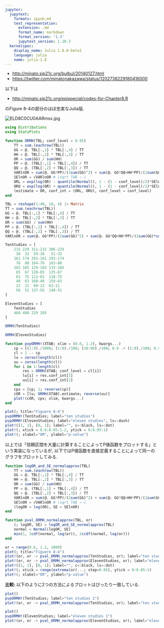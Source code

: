```yaml
---
jupyter:
  jupytext:
    formats: ipynb,md
    text_representation:
      extension: .md
      format_name: markdown
      format_version: '1.3'
      jupytext_version: 1.10.3
  kernelspec:
    display_name: Julia 1.8.0-beta1
    language: julia
    name: julia-1.8
---
```


* http://minato.sip21c.org/bulbul/20140127.html
* https://twitter.com/minatonakazawa/status/1202738229180416000

以下は

* http://minato.sip21c.org/epispecial/codes-for-Chapter8.R

のFigure 8-4の部分のほぼ忠実なJulia版.

![ELD8C0CU0AARmsx.jpg](attachment:a5e621ab-8f11-49e5-8658-6f4d88f80ba3.jpg)

```julia
using Distributions
using StatsPlots
```

```julia
function ORMH(TBL; conf_level = 0.95)
    TT = sum.(eachrow(TBL))
    GG = @. TBL[:,1] * TBL[:,4] / TT
    HH = @. TBL[:,2] * TBL[:,3] / TT
    OR = sum(GG) / sum(HH)
    PP = @. (TBL[:,1] + TBL[:,4]) / TT
    QQ = @. (TBL[:,2] + TBL[:,3]) / TT
    VARlnOR = sum(@. GG*PP)/(2sum(GG)^2) + sum(@. GG*QQ+HH*PP)/(2sum(GG)*sum(HH)) + sum(@. HH*QQ)/(2sum(HH)^2)
    SElnOR = √VARlnOR # \sqrt TAB → √
    ORL = exp(log(OR) - quantile(Normal(), 1 - (1 - conf_level)/2)*SElnOR)
    ORU = exp(log(OR) + quantile(Normal(), 1 - (1 - conf_level)/2)*SElnOR)
    (estimate = OR, conf_int = (ORL, ORU), conf_level = conf_level)
end
```

```julia
TBL = reshape(1:40, 10, 4) |> Matrix
TT = sum.(eachrow(TBL))
GG = @. TBL[:,1] * TBL[:,4] / TT
HH = @. TBL[:,2] * TBL[:,3] / TT
OR = sum(GG) / sum(HH)
PP = @. (TBL[:,1] + TBL[:,4]) / TT
QQ = @. (TBL[:,2] + TBL[:,3]) / TT
VARlnOR = sum(@. GG*PP)/(2sum(GG)^2) + sum(@. GG*QQ+HH*PP)/(2sum(GG)*sum(HH)) + sum(@. HH*QQ)/(2sum(HH)^2)
```

```julia
TenStudies = [
    215 229 311-215 306-229
     38  33  59-38   51-33
    161 174 293-161 293-174
     76  88 164-76  163-88
    103 105 129-103 133-105
     65  67 120-65  125-67
     81  75 113-81  110-75
     48  63 160-48  159-63
     22  21  60-22  62-21
     56  51 137-56  140-51
]
```

```julia
ElevenStudies = [
    TenStudies
    468 480 229 205
]
```

```julia
ORMH(TenStudies)
```

```julia
ORMH(ElevenStudies)
```

```julia
function pvpORMH!(XTAB; xlim = (0.6, 1.2), kwargs...)
    cp = [(1:9)./1000; (1:9)./100; (10:90)./100; 0.9 .+ (1:9)./100; 0.99 .+ (1:9)./1000]
    cl = 1 .- cp
    lu = zeros(length(cl))
    uu = zeros(length(cl))
    for i in 1:length(cl)
        res = ORMH(XTAB; conf_level = cl[i])
        lu[i] = res.conf_int[1]
        uu[i] = res.conf_int[2]
    end
    cpx = [cp; 1; reverse(cp)]
    cOR = [lu; ORMH(XTAB).estimate; reverse(uu)]
    plot!(cOR, cpx; xlim, kwargs...)
end
```

```julia
plot(; title="Figuere 8-4")
pvpORMH!(TenStudies; label="ten studies")
pvpORMH!(ElevenStudies; label="eleven studies", ls=:dash)
plot!([1, 1], [0, 1]; label="", c=:black, ls=:dot)
plot!(; xtick = 0.6:0.05:1.2, ytick = 0:0.05:1)
plot!(; xlabel="OR", ylabel="p-value")
```

以上では「信頼区間を大量に計算することによってP値函数をプロットする」という実装になっているが, 以下ではP値函数を直接定義することによって同一のグラフをプロットしてみる.

```julia
function logOR_and_SE_normalapprox(TBL)
    TT = sum.(eachrow(TBL))
    GG = @. TBL[:,1] * TBL[:,4] / TT
    HH = @. TBL[:,2] * TBL[:,3] / TT
    OR = sum(GG) / sum(HH)
    PP = @. (TBL[:,1] + TBL[:,4]) / TT
    QQ = @. (TBL[:,2] + TBL[:,3]) / TT
    VARlnOR = sum(@. GG*PP)/(2sum(GG)^2) + sum(@. GG*QQ+HH*PP)/(2sum(GG)*sum(HH)) + sum(@. HH*QQ)/(2sum(HH)^2)
    SElnOR = √VARlnOR # \sqrt TAB → √
    (logOR = log(OR), SE = SElnOR)
end

function pval_ORMH_normalapprox(TBL, or)
    (; logOR, SE) = logOR_and_SE_normalapprox(TBL)
    normal = Normal(logOR, SE)
    min(1, 2cdf(normal, log(or)), 2ccdf(normal, log(or)))
end
```

```julia
or = range(0.6, 1.2, 1000)
plot(; title="Figuere 8-4")
plot!(or, or -> pval_ORMH_normalapprox(TenStudies, or); label="ten studies")
plot!(or, or -> pval_ORMH_normalapprox(ElevenStudies, or); label="eleven studies", ls=:dash)
plot!([1, 1], [0, 1]; label="", c=:black, ls=:dot)
plot!(; xtick = range(extrema(or)...; step=0.05), ytick = 0:0.05:1)
plot!(; xlabel="OR", ylabel="p-value")
```

__比較:__ 以下のように2つの方法によるプロットはぴったり一致している.

```julia
plot()
pvpORMH!(TenStudies; label="ten studies 1")
plot!(or, or -> pval_ORMH_normalapprox(TenStudies, or); label="ten studies 2", ls=:dash)
```

```julia
plot()
pvpORMH!(ElevenStudies; label="eleven studies 1")
plot!(or, or -> pval_ORMH_normalapprox(ElevenStudies, or); label="eleven studies 2", ls=:dash)
```

```julia

```
